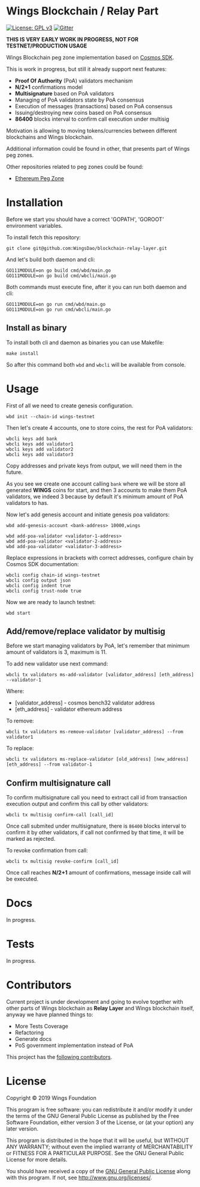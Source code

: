 # Wings Blockchain / Relay Part

[![License: GPL v3](https://img.shields.io/badge/License-GPL%20v3-blue.svg)](http://www.gnu.org/licenses/gpl-3.0)
[![Gitter](https://badges.gitter.im/WingsChat/community.svg)](https://gitter.im/WingsChat/community?utm_source=badge&utm_medium=badge&utm_campaign=pr-badge)

**THIS IS VERY EARLY WORK IN PROGRESS, NOT FOR TESTNET/PRODUCTION USAGE**

Wings Blockchain peg zone implementation based on [Cosmos SDK](https://github.com/cosmos/cosmos-sdk).

This is work in progress, but still it already support next features:

* **Proof Of Authority** (PoA) validators mechanism
* **N/2+1** confirmations model
* **Multisignature** based on PoA validators
* Managing of PoA validators state by PoA consensus
* Execution of messages (transactions) based on PoA consensus
* Issuing/destroying new coins based on PoA consensus
* **86400** blocks interval to confirm call execution under multisig

Motivation is allowing to moving tokens/currencies between different blockchains and Wings blockchain.

Additional information could be found in other, that presents part of Wings peg zones.

Other repositories related to peg zones could be found:

* [Ethereum Peg Zone](https://github.com/WingsDao/eth-peg-zone)

# Installation

Before we start you should have a correct 'GOPATH', 'GOROOT' environment variables.

To install fetch this repository:

    git clone git@github.com:WingsDao/blockchain-relay-layer.git

And let's build both daemon and cli:

    GO111MODULE=on go build cmd/wbd/main.go
    GO111MODULE=on go build cmd/wbcli/main.go

Both commands must execute fine, after it you can run both daemon and cli:

    GO111MODULE=on go run cmd/wbd/main.go
    GO111MODULE=on go run cmd/wbcli/main.go

## Install as binary

To install both cli and daemon as binaries you can use Makefile:

    make install

So after this command both `wbd` and `wbcli` will be available from console.

# Usage

First of all we need to create genesis configuration.

    wbd init --chain-id wings-testnet

Then let's create 4 accounts, one to store coins, the rest for PoA validators:

    wbcli keys add bank
    wbcli keys add validator1
    wbcli keys add validator2
    wbcli keys add validator3

Copy addresses and private keys from output, we will need them in the future.

As you see we create one account calling `bank` where we will be store all generated **WINGS** coins for start,
and then 3 accounts to make them PoA validators, we indeed 3 because by default it's minimum amount of PoA validators
to has.

Now let's add genesis account and initiate genesis poa validators:

    wbd add-genesis-account <bank-address> 10000,wings

    wbd add-poa-validator <validator-1-address>
    wbd add-poa-validator <validator-2-address>
    wbd add-poa-validator <validator-3-address>

Replace expressions in brackets with correct addresses, configure chain by Cosmos SDK documentation:

    wbcli config chain-id wings-testnet
    wbcli config output json
    wbcli config indent true
    wbcli config trust-node true

Now we are ready to launch testnet:

    wbd start

## Add/remove/replace validator by multisig

Before we start managing validators by PoA, let's remember that minimum amount of validators is 3, maximum is 11.

To add new validator use next command:

    wbcli tx validators ms-add-validator [validator_address] [eth_address] --validator-1

Where:

* [validator_address] - cosmos bench32 validator address
* [eth_address]       - validator ethereum address

To remove:

    wbcli tx validators ms-remove-validator [validator_address] --from validator1

To replace:

    wbcli tx validators ms-replace-validator [old_address] [new_address] [eth_address] --from validator-1

## Confirm multisignature call

To confirm multisignature call you need to extract call id from transaction execution output and confirm this call
by other validators:

    wbcli tx multisig confirm-call [call_id]

Once call submited under multisignature, there is `86400` blocks interval to confirm it by other validators, if call
not confirmed by that time, it will be marked as rejected.

To revoke confirmation from call:

    wbcli tx multisig revoke-confirm [call_id]

Once call reaches **N/2+1** amount of confirmations, message inside call will be executed.

# Docs

In progress.

# Tests

In progress.

# Contributors

Current project is under development and going to evolve together with other parts of Wings blockchain as
**Relay Layer** and Wings blockchain itself, anyway we have
planned things to:

* More Tests Coverage
* Refactoring
* Generate docs
* PoS government implementation instead of PoA

This project has the [following contributors](https://github.com/WingsDao/griffin-consensus-poc/graphs/contributors).

# License

Copyright © 2019 Wings Foundation

This program is free software: you can redistribute it and/or modify it under the terms of the GNU General Public License as published by the Free Software Foundation, either version 3 of the License, or (at your option) any later version.

This program is distributed in the hope that it will be useful, but WITHOUT ANY WARRANTY; without even the implied warranty of MERCHANTABILITY or FITNESS FOR A PARTICULAR PURPOSE. See the GNU General Public License for more details.

You should have received a copy of the [GNU General Public License](https://github.com/WingsDAO/griffin-consensus-poc/tree/master/LICENSE) along with this program.  If not, see <http://www.gnu.org/licenses/>.
